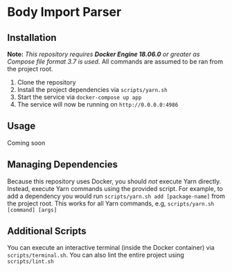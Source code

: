 # Body Import Parser

## Installation
**Note:** _This repository requires **Docker Engine 18.06.0** or greater as Compose file format 3.7 is used._ All commands are assumed to be ran from the project root.

1. Clone the repository
2. Install the project dependencies via `scripts/yarn.sh`
3. Start the service via `docker-compose up app`
4. The service will now be running on `http://0.0.0.0:4986`

## Usage
Coming soon

## Managing Dependencies
Because this repository uses Docker, you should _not_ execute Yarn directly. Instead, execute Yarn commands using the provided script. For example, to add a dependency you would run `scripts/yarn.sh add [package-name]` from the project root. This works for all Yarn commands, e.g, `scripts/yarn.sh [command] [args]`

## Additional Scripts
You can execute an interactive terminal (inside the Docker container) via `scripts/terminal.sh`. You can also lint the entire project using `scripts/lint.sh`
